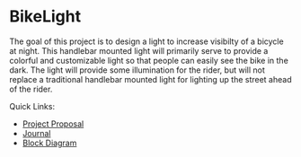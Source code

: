 # BikeLight

The goal of this project is to design a light to increase visibilty of a bicycle at night. This handlebar mounted light will primarily serve to provide a colorful and customizable light so that people can easily see the bike in the dark. The light will provide some illumination for the rider, but will not replace a traditional handlebar mounted light for lighting up the street ahead of the rider. 

Quick Links:
* [Project Proposal](https://github.com/jeffellenbogen/BikeLight/blob/main/Project%20Proposal.md)
* [Journal](https://github.com/jeffellenbogen/BikeLight/wiki/Home---Project-Journal)
* [Block Diagram](https://github.com/jeffellenbogen/BikeLight/blob/main/Block%20Diagram.md)

